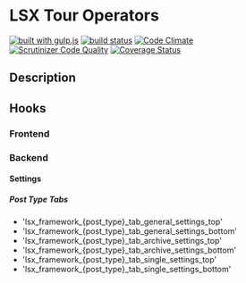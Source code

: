 # LSX Tour Operators
[![built with gulp.js](https://img.shields.io/badge/built%20with-gulp.js-green.svg)](http://gulpjs.com/) [![build status](https://travis-ci.org/lightspeeddevelopment/tour-operator.svg?branch=master)](https://travis-ci.org/lightspeeddevelopment/tour-operator) [![Code Climate](https://codeclimate.com/github/lightspeeddevelopment/tour-operator/badges/gpa.svg)](https://codeclimate.com/github/lightspeeddevelopment/tour-operator) [![Scrutinizer Code Quality](https://scrutinizer-ci.com/g/lightspeeddevelopment/tour-operator/badges/quality-score.png?b=master)](https://scrutinizer-ci.com/g/lightspeeddevelopment/tour-operator/?branch=master) [![Coverage Status](https://coveralls.io/repos/github/lightspeeddevelopment/tour-operator/badge.svg?branch=master)](https://coveralls.io/github/lightspeeddevelopment/tour-operator?branch=master)

## Description

## Hooks

### Frontend

### Backend

#### Settings

##### Post Type Tabs

 * 'lsx_framework_{post_type}_tab_general_settings_top'
 * 'lsx_framework_{post_type}_tab_general_settings_bottom' 
 * 'lsx_framework_{post_type}_tab_archive_settings_top'
 * 'lsx_framework_{post_type}_tab_archive_settings_bottom'
 * 'lsx_framework_{post_type}_tab_single_settings_top'
 * 'lsx_framework_{post_type}_tab_single_settings_bottom'
